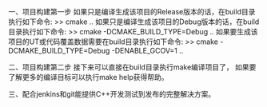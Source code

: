 一、项目构建第一步
	如果只是编译生成该项目的Release版本的话，在build目录执行如下命令:
	>> cmake ..
	如果只是编译生成该项目的Debug版本的话，在build目录执行如下命令:
	>> cmake -DCMAKE_BUILD_TYPE=Debug ..
	如果要生成该项目的UT或代码覆盖数据需要在build目录执行如下命令:
	>> cmake -DCMAKE_BUILD_TYPE=Debug -DENABLE_GCOV=1 ..


二、项目构建第二步
	接下来可以直接在build目录执行make编译项目了，
	如果要了解更多的编译目标可以执行make help获得帮助。

三、配合jenkins和git能提供C++开发测试到发布的完整解决方案。
